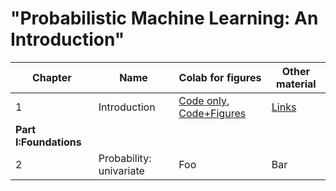 # "Probabilistic Machine Learning: An Introduction"

[ch1-figures]: https://colab.research.google.com/github/probml/pyprobml/blob/master/book1/figures/chapter1_figures.ipynb
[ch1-figures-output]: https://colab.research.google.com/github/probml/pyprobml/blob/master/book1/figures/chapter1_figures_with_output.ipynb
[ch1-other]: https://github.com/probml/pyprobml/blob/master/book1/chapters/chap1.md

|Chapter|Name|Colab for figures|Other material|
|-|----|----|----|
|1|Introduction| [Code only][ch1-figures], [Code+Figures][ch1-figures-output] | [Links][ch1-other] |
|<b>Part I:Foundations</b>|||
|2|Probability: univariate|Foo|Bar|
